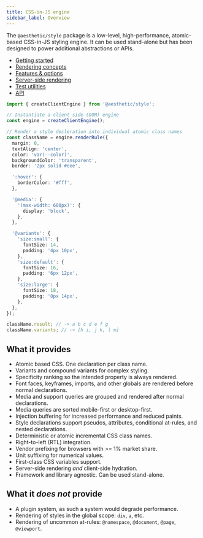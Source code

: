 ```yaml
---
title: CSS-in-JS engine
sidebar_label: Overview
---
```


The `@aesthetic/style` package is a low-level, high-performance, atomic-based CSS-in-JS styling
engine. It can be used stand-alone but has been designed to power additional abstractions or APIs.

- [Getting started](./style/setup.mdx)
- [Rendering concepts](./style/concepts.md)
- [Features & options](./style/options.md)
- [Server-side rendering](./style/ssr.md)
- [Test utilities](./style/testing.md)
- [API](./style/api.md)

```ts
import { createClientEngine } from '@aesthetic/style';

// Instantiate a client side (DOM) engine
const engine = createClientEngine();

// Render a style decleration into individual atomic class names
const className = engine.renderRule({
  margin: 0,
  textAlign: 'center',
  color: 'var(--color)',
  backgroundColor: 'transparent',
  border: '2px solid #eee',

  ':hover': {
    borderColor: '#fff',
  },

  '@media': {
    '(max-width: 600px)': {
      display: 'block',
    },
  },

  '@variants': {
    'size:small': {
      fontSize: 14,
      padding: '4px 10px',
    },
    'size:default': {
      fontSize: 16,
      padding: '6px 12px',
    },
    'size:large': {
      fontSize: 18,
      padding: '8px 14px',
    },
  },
});

className.result; // -> a b c d e f g
className.variants; // -> [h i, j k, l m]
```

## What it provides

- Atomic based CSS. One declaration per class name.
- Variants and compound variants for complex styling.
- Specificity ranking so the intended property is always rendered.
- Font faces, keyframes, imports, and other globals are rendered before normal declarations.
- Media and support queries are grouped and rendered after normal declarations.
- Media queries are sorted mobile-first or desktop-first.
- Injection buffering for increased performance and reduced paints.
- Style declarations support pseudos, attributes, conditional at-rules, and nested declarations.
- Deterministic or atomic incremental CSS class names.
- Right-to-left (RTL) integration.
- Vendor prefixing for browsers with >= 1% market share.
- Unit suffixing for numerical values.
- First-class CSS variables support.
- Server-side rendering _and_ client-side hydration.
- Framework and library agnostic. Can be used stand-alone.

## What it _does not_ provide

- A plugin system, as such a system would degrade performance.
- Rendering of styles in the global scope: `div`, `a`, etc.
- Rendering of uncommon at-rules: `@namespace`, `@document`, `@page`, `@viewport`.
